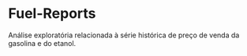 # Fuel-Reports
Análise exploratória relacionada à série histórica de preço de venda da gasolina e do etanol.
